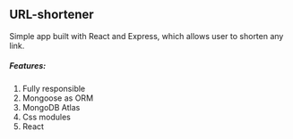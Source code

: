 ## URL-shortener
Simple app built with React and Express, which allows user to shorten any link.
##### Features: 
1. Fully responsible
2. Mongoose as ORM
3. MongoDB Atlas
4. Css modules
5. React
